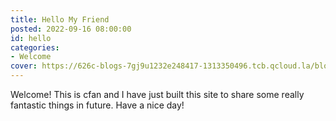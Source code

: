 ```yaml
---
title: Hello My Friend
posted: 2022-09-16 08:00:00
id: hello
categories:
- Welcome 
cover: https://626c-blogs-7gj9u1232e248417-1313350496.tcb.qcloud.la/blogs/hello.JPG?sign=7cef8a9a0403ef758b67fe5d65244d0d&t=1663384360
---
```

Welcome! This is cfan and I have just built this site to share some really fantastic things in future.
Have a nice day!
